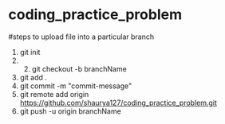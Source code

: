 # coding_practice_problem



#steps to upload file into a particular branch

1. git init 
2. 2. git checkout -b branchName
3. git add . 
4. git commit -m "commit-message" 
5. git remote add origin https://github.com/shaurya127/coding_practice_problem.git 
6. git push -u origin branchName

